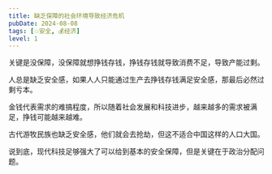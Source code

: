 ```yaml
---
title: 缺乏保障的社会环境导致经济危机
pubDate: 2024-08-08
tags: [💥安全, 💰经济]
level: 1
---
```


关键是没保障，没保障就想挣钱存钱，挣钱存钱就导致消费不足，导致产能过剩。

人总是缺乏安全感，如果人人只能通过生产去挣钱存钱满足安全感，那最后必然过剩亏本。

金钱代表需求的难搞程度，所以随着社会发展和科技进步，越来越多的需求被满足，挣钱可能越来越难。

古代游牧民族也缺乏安全感，他们就会去抢劫，但这不适合中国这样的人口大国。

说到底，现代科技足够强大了可以给到基本的安全保障，但是关键在于政治分配问题。
